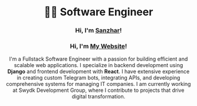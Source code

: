 <h1 align="center">👨‍💻 Software Engineer</h1>


<h3 align="center">Hi, I'm <a href="https://t.me/swydk_dev" target="_blank">Sanzhar</a>!</h3>
<h3 align="center">Hi, I'm <a href="https://t.me/swydk_dev" target="_blank">My Website</a>!</h3>



<p align="center">
  I'm a Fullstack Software Engineer with a passion for building efficient and scalable web applications. I specialize in backend development using <strong>Django</strong> and frontend development with <strong>React</strong>. I have extensive experience in creating custom Telegram bots, integrating APIs, and developing comprehensive systems for managing IT companies. I am currently working at Swydk Development Group, where I contribute to projects that drive digital transformation.
</p>
